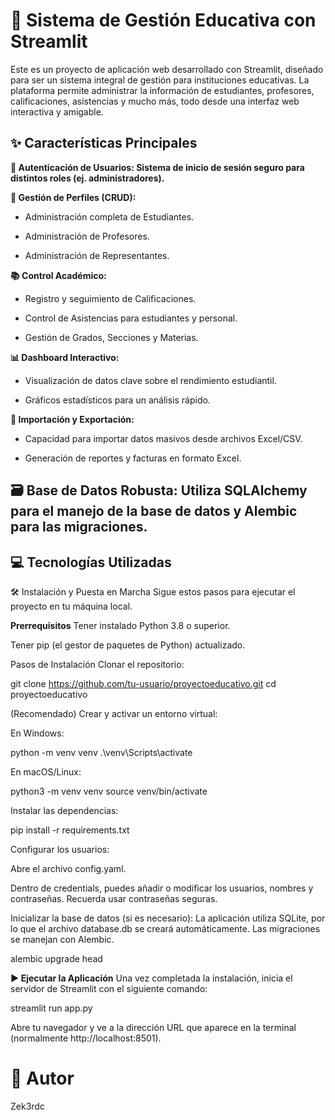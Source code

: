 # 🏫 Sistema de Gestión Educativa con Streamlit
Este es un proyecto de aplicación web desarrollado con Streamlit, diseñado para ser un sistema integral de gestión para instituciones educativas. La plataforma permite administrar la información de estudiantes, profesores, calificaciones, asistencias y mucho más, todo desde una interfaz web interactiva y amigable.

## ✨ Características Principales
**🔐 Autenticación de Usuarios: Sistema de inicio de sesión seguro para distintos roles (ej. administradores).**

**👤 Gestión de Perfiles (CRUD):**

- Administración completa de Estudiantes.

- Administración de Profesores.

- Administración de Representantes.

**📚 Control Académico:**

- Registro y seguimiento de Calificaciones.

- Control de Asistencias para estudiantes y personal.

- Gestión de Grados, Secciones y Materias.

**📊 Dashboard Interactivo:**

- Visualización de datos clave sobre el rendimiento estudiantil.

- Gráficos estadísticos para un análisis rápido.

**📄 Importación y Exportación:**

- Capacidad para importar datos masivos desde archivos Excel/CSV.

- Generación de reportes y facturas en formato Excel.

## 🗃️ Base de Datos Robusta: Utiliza SQLAlchemy para el manejo de la base de datos y Alembic para las migraciones.


## 💻 Tecnologías Utilizadas
🛠️ Instalación y Puesta en Marcha
Sigue estos pasos para ejecutar el proyecto en tu máquina local.

**Prerrequisitos**
Tener instalado Python 3.8 o superior.

Tener pip (el gestor de paquetes de Python) actualizado.

Pasos de Instalación
Clonar el repositorio:

git clone https://github.com/tu-usuario/proyectoeducativo.git
cd proyectoeducativo

(Recomendado) Crear y activar un entorno virtual:

En Windows:

python -m venv venv
.\venv\Scripts\activate

En macOS/Linux:

python3 -m venv venv
source venv/bin/activate

Instalar las dependencias:

pip install -r requirements.txt

Configurar los usuarios:

Abre el archivo config.yaml.

Dentro de credentials, puedes añadir o modificar los usuarios, nombres y contraseñas. Recuerda usar contraseñas seguras.

Inicializar la base de datos (si es necesario):
La aplicación utiliza SQLite, por lo que el archivo database.db se creará automáticamente. Las migraciones se manejan con Alembic.

alembic upgrade head

**▶️ Ejecutar la Aplicación**
Una vez completada la instalación, inicia el servidor de Streamlit con el siguiente comando:

streamlit run app.py

Abre tu navegador y ve a la dirección URL que aparece en la terminal (normalmente http://localhost:8501).

# 👤 Autor
Zek3rdc
